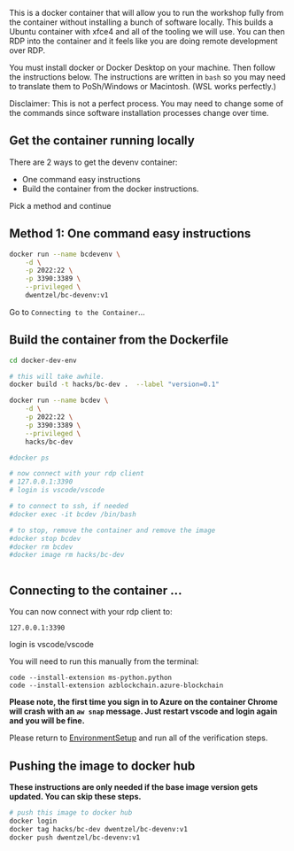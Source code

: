 
This is a docker container that will allow you to run the workshop fully from the container without installing a bunch of software locally.  This builds a Ubuntu container with xfce4 and all of the tooling we will use.  You can then RDP into the container and it feels like you are doing remote development over RDP.  

You must install docker or Docker Desktop on your machine.  Then follow the instructions below.  The instructions are written in `bash` so you may need to translate them to PoSh/Windows or Macintosh.  (WSL works perfectly.)

Disclaimer:  This is not a perfect process.  You may need to change some of the commands since software installation processes change over time.  

## Get the container running locally

There are 2 ways to get the devenv container:

* One command easy instructions
* Build the container from the docker instructions.  

Pick a method and continue

## Method 1: One command easy instructions

```bash
docker run --name bcdevenv \
    -d \
    -p 2022:22 \
    -p 3390:3389 \
    --privileged \
    dwentzel/bc-devenv:v1
```

Go to `Connecting to the Container`...

## Build the container from the Dockerfile

```bash
cd docker-dev-env

# this will take awhile.  
docker build -t hacks/bc-dev .  --label "version=0.1"

docker run --name bcdev \
    -d \
    -p 2022:22 \
    -p 3390:3389 \
    --privileged \
    hacks/bc-dev

#docker ps

# now connect with your rdp client
# 127.0.0.1:3390
# login is vscode/vscode

# to connect to ssh, if needed
#docker exec -it bcdev /bin/bash

# to stop, remove the container and remove the image
#docker stop bcdev
#docker rm bcdev
#docker image rm hacks/bc-dev



```

## Connecting to the container ...

You can now connect with your rdp client to:

`127.0.0.1:3390`

login is vscode/vscode

You will need to run this manually from the terminal:

```
code --install-extension ms-python.python
code --install-extension azblockchain.azure-blockchain
```

**Please note, the first time you sign in to Azure on the container Chrome will crash with an `aw snap` message.  Just restart vscode and login again and you will be fine.**

Please return to [EnvironmentSetup](EnvironmentSetup.md) and run all of the verification steps.  


## Pushing the image to docker hub

**These instructions are only needed if the base image version gets updated.  You can skip these steps.**

```bash
# push this image to docker hub
docker login
docker tag hacks/bc-dev dwentzel/bc-devenv:v1
docker push dwentzel/bc-devenv:v1

```